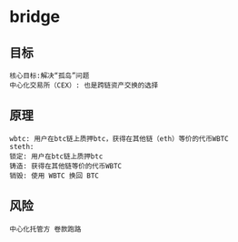 # bridge

## 目标
```
核心目标:解决“孤岛”问题
中心化交易所（CEX）: 也是跨链资产交换的选择
```

## 原理
```
wbtc: 用户在btc链上质押btc，获得在其他链（eth）等价的代币WBTC
steth: 
锁定: 用户在btc链上质押btc
铸造: 获得在其他链等价的代币WBTC
销毁: 使用 WBTC 换回 BTC
```

## 风险
```
中心化托管方 卷款跑路
```